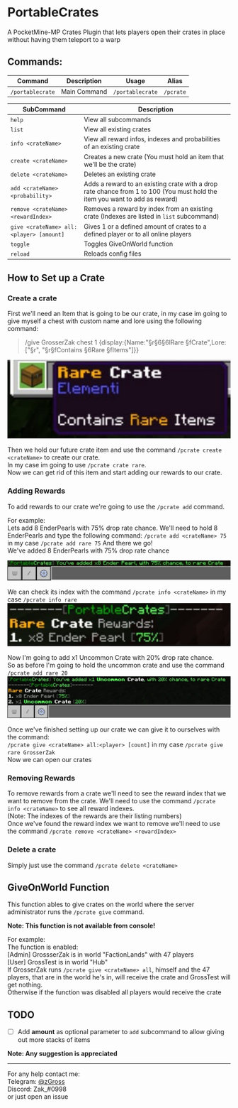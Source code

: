 # PortableCrates
A PocketMine-MP Crates Plugin that lets players open their crates in place without having them teleport to a warp

## Commands:
| Command | Description | Usage | Alias |
|---|---|---|---|
| `/portablecrate` | Main Command | `/portablecrate` | `/pcrate` |

| SubCommand | Description |
|---|---|
| `help` | View all subcommands |
| `list` | View all existing crates |
| `info <crateName>` | View all reward infos, indexes and probabilities of an existing crate |
| `create <crateName>` | Creates a new crate (You must hold an item that we'll be the crate) |
| `delete <crateName>` | Deletes an existing crate |
| `add <crateName> <probability>` | Adds a reward to an existing crate with a drop rate chance from 1 to 100 (You must hold the item you want to add as reward) |
| `remove <crateName> <rewardIndex>` | Removes a reward by index from an existing crate (Indexes are listed in `list` subcommand) |
| `give <crateName> all:<player> [amount]` | Gives 1 or a defined amount of crates to a defined player or to all online players |
| `toggle` | Toggles GiveOnWorld function |
| `reload` | Reloads config files |

## How to Set up a Crate

### Create a crate

First we'll need an Item that is going to be our crate, in my case im going to give myself a chest with custom name and lore using the following command:
> /give GrosserZak chest 1 {display:{Name:"§r§6§6lRare §fCrate",Lore:["§r", "§r§fContains §6Rare §fItems"]}}

<img src="/images/img1.jpg" alt="Rare Crate"/>

Then we hold our future crate item and use the command `/pcrate create <crateName>` to create our crate.\
In my case im going to use `/pcrate crate rare`.\
Now we can get rid of this item and start adding our rewards to our crate.

### Adding Rewards

To add rewards to our crate we're going to use the `/pcrate add` command.

For example: \
Lets add 8 EnderPearls with 75% drop rate chance. We'll need to hold 8 EnderPearls and type the following command:
`/pcrate add <crateName> 75` in my case `/pcrate add rare 75`
And there we go! \
We've added 8 EnderPearls with 75% drop rate chance

<img src="/images/img2.jpg" alt="x8 EnderPearls added with 75% drop rate chance to Rare Crate"/>

We can check its index with the command `/pcrate info <crateName>` in my case `/pcrate info rare` \
<img src="/images/img3.jpg" alt="Rare Crate infos"/>

Now I'm going to add x1 Uncommon Crate with 20% drop rate chance.\
So as before I'm going to hold the uncommon crate and use the command `/pcrate add rare 20`
<img src="/images/img4.jpg" alt="x1 Uncommon Crate added with 20% drop rate chance to Rare Crate"/>

Once we've finished setting up our crate we can give it to ourselves with the command:\
`/pcrate give <crateName> all:<player> [count]` in my case `/pcrate give rare GrosserZak`\
Now we can open our crates

### Removing Rewards

To remove rewards from a crate we'll need to see the reward index that we want to remove from the crate.
We'll need to use the command `/pcrate info <crateName>` to see all reward indexes.\
(Note: The indexes of the rewards are their listing numbers)\
Once we've found the reward index we want to remove we'll need to use the command `/pcrate remove <crateName> <rewardIndex>`

### Delete a crate

Simply just use the command `/pcrate delete <crateName>`

## GiveOnWorld Function
This function ables to give crates on the world where the server administrator runs the `/pcrate give` command.

**Note: This function is not available from console!**

For example:\
The function is enabled:\
[Admin] GrossserZak is in world "FactionLands" with 47 players\
[User] GrossTest is in world "Hub"\
If GrosserZak runs `/pcrate give <crateName> all`, himself and the 47 players, that are in the world he's in, will receive the crate and GrossTest will get nothing.\
Otherwise if the function was disabled all players would receive the crate

## TODO
- [ ] Add **amount** as optional parameter to `add` subcommand to allow giving out more stacks of items

**Note: Any suggestion is appreciated**

---

For any help contact me: \
Telegram: [@zGross](http://telegram.me/zGross) \
Discord: Zak_#0998 \
or just open an issue

